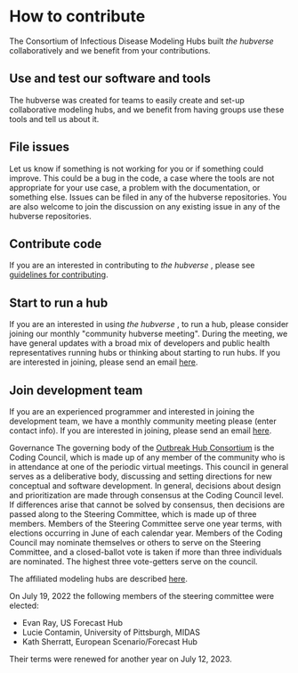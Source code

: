 # How to contribute

The Consortium of Infectious Disease Modeling Hubs built _the hubverse_ collaboratively and we benefit from your contributions.  

## Use and test our software and tools  

The hubverse was created for teams to easily create and set-up collaborative modeling hubs, and we benefit from having groups use these tools and tell us about it.  

## File issues  

Let us know if something is not working for you or if something could improve. This could be a bug in the code, a case where the tools are not appropriate for your use case, a problem with the documentation, or something else. Issues can be filed in any of the hubverse repositories.  You are also welcome to join the discussion on any existing issue in any of the hubverse repositories.

## Contribute code

If you are an interested in contributing to  _the hubverse_ , please see [guidelines for contributing](https://infectious-disease-modeling-hubs.github.io/hubUtils/CONTRIBUTING.html).

## Start to run a hub

If you are an interested in using  _the hubverse_ , to run a hub, please consider joining our monthly "community hubverse meeting".  During the meeting, we have general updates with a broad mix of developers and public health representatives running hubs or thinking about starting to run hubs. If you are interested in joining, please send an email [here](mailto:mzorn@umass.edu).


## Join development team

If you are an experienced programmer and interested in joining the development team, we have a monthly community meeting please (enter contact info). If you are interested in joining, please send an email [here](mailto:mzorn@umass.edu).

Governance
The governing body of the [Outbreak Hub Consortium](https://hubdocs.readthedocs.io/en/latest/) is the Coding Council, which is made up of any member of the community who is in attendance at one of the periodic virtual meetings.  This council in general serves as a deliberative body, discussing and setting directions for new conceptual and software development. In general, decisions about design and prioritization are made through consensus at the Coding Council level. If differences arise that cannot be solved by consensus, then decisions are passed along to the Steering Committee, which is made up of three members. Members of the Steering Committee serve one year terms, with elections occurring in June of each calendar year. Members of the Coding Council may nominate themselves or others to serve on the Steering Committee, and a closed-ballot vote is taken if more than three individuals are nominated. The highest three vote-getters serve on the council.

The affiliated modeling hubs are described [here](https://github.com/micokoch/hubDocs/blob/main/docs/source/overview/who-we-are.md).


On July 19, 2022 the following members of the steering committee were elected:
   - Evan Ray, US Forecast Hub
   - Lucie Contamin, University of Pittsburgh, MIDAS
   - Kath Sherratt,  European Scenario/Forecast Hub
   
Their terms were renewed for another year on July 12, 2023.  
